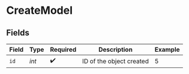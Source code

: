 # CreateModel


## Fields

| Field                    | Type                     | Required                 | Description              | Example                  |
| ------------------------ | ------------------------ | ------------------------ | ------------------------ | ------------------------ |
| `id`                     | *int*                    | :heavy_check_mark:       | ID of the object created | 5                        |